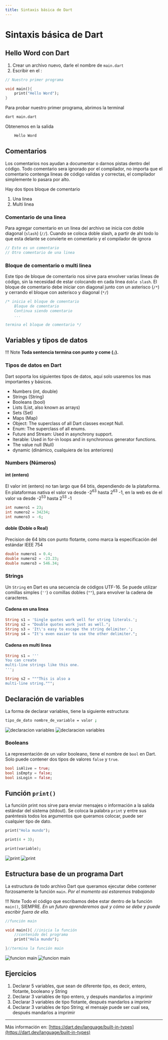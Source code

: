 ```yaml
---
title: Sintaxis básica de Dart
---
```


# Sintaxis básica de Dart

## Hello Word con Dart

1. Crear un archivo nuevo, darle el nombre de `main.dart`
2. Escribir en el :

```dart title="main.dart"
// Nuestro primer programa

void main(){
    print("Hello Word");
}

```

Para probar nuestro primer programa, abrimos la terminal

```bash
dart main.dart
```

Obtenemos en la salida

```bash
    Hello Word
```

## Comentarios

Los comentarios nos ayudan a documentar o darnos pistas dentro del código. Todo comentario sera ignorado por el compilador, no importa que el comentario contenga lineas de código validas y correctas, el compilador simplemente lo pasara por alto.

Hay dos tipos bloque de comentario

1. Una linea
2. Multi linea

### Comentario de una linea

Para agregar comentario en un linea del archivo se inicia con doble diagonal (`slash`) (`//`).
Cuando se coloca doble slash, a partir de ahi todo lo que esta delante se convierte en comentario y el compilador de ignora

```dart
// Esto es un comentario
// Otro comentario de una linea
```

### Bloque de comentario o multi linea

Este tipo de bloque de comentario nos sirve para envolver varias lineas de código, sin la necesidad de estar colocando en cada linea `doble slash`.
El bloque de comentario debe iniciar con diagonal junto con un asterisco (`/*`) y cerrando el bloque con asterisco y diagonal (`*/`)

```dart
/* inicia el bloque de comentario
    Bloque de comentario
    Continua siendo comentario
    ...

termina el bloque de comentario */
```

## Variables y tipos de datos

!!! Note
    **Toda sentencia termina con punto y come (`;`).**

### Tipos de datos en Dart

Dart soporta los siguientes tipos de datos, aquí solo usaremos los mas importantes y básicos.

- Numbers (int, double)
- Strings (String)
- Booleans (bool)
- Lists (List, also known as arrays)
- Sets (Set)
- Maps (Map)
- Object: The superclass of all Dart classes except Null.
- Enum: The superclass of all enums.
- Future and Stream: Used in asynchrony support.
- Iterable: Used in for-in loops and in synchronous generator functions.
- The value null (Null)
- dynamic (dinámico, cualquiera de los anteriores)

### Numbers (Números)

#### int (entero)

El valor int (entero) no tan largo que 64 btis, dependiendo de la plataforma. En plataformas nativa el valor va desde -2<sup>63</sup> hasta 2<sup>63</sup> -1, en la web es de el valor va desde -2<sup>53</sup> hasta 2<sup>53</sup> -1

```dart
int numero1 = 23;
int numero2 = 34234;
int numero3 = -6;
```

#### doble (Doble o Real)

Precision de 64 bits con punto flotante, como marca la especificación del estándar IEEE 754

```dart
double numero1 = 0.4;
double numero2 = -23.23;
double numero3 = 546.34;
```

### Strings

Un `String` en Dart es una secuencia de códigos UTF-16. Se puede utilizar comillas simples (`''`) o comillas dobles (`""`), para envolver la cadena de caracteres.

#### Cadena en una linea

```dart
String s1 = 'Single quotes work well for string literals.';
String s2 = "Double quotes work just as well.";
String s3 = 'It\'s easy to escape the string delimiter.';
String s4 = "It's even easier to use the other delimiter.";
```

#### Cadena en multi linea

```dart
String s1 = '''
You can create
multi-line strings like this one.
''';

String s2 = """This is also a
multi-line string.""";
```

## Declaración de variables

La forma de declarar variables, tiene la siguiente estructura:

```bash
tipo_de_dato nombre_de_variable = valor ;
```

![declaracion variables](./../assets/declaracion_variable.png#only-light)
![declaracion variables](./../assets/declaracion_variable_dark.png#only-dark)

### Booleans

La representación de un valor booleano, tiene el nombre de `bool` en Dart. Solo puede contener dos tipos de valores `false` y `true`.

```dart
bool isAlive = true;
bool isEmpty = false;
bool isLogin = false;
```

## Función `print()`

La función print nos sirve para enviar mensajes o información a la salida estándar del sistema (stdout).
Se coloca la palabra `print` y entre sus paréntesis todos los argumentos que queramos colocar, puede ser cualquier tipo de dato.

```dart
print("Hola mundo");

print(4 + 3);

print(variable);
```

![print](../assets/print.png#only-light)
![print](../assets/print_dark.png#only-dark)

## Estructura base de un programa Dart

La estructura de todo archivo Dart que queramos ejecutar debe contener forzosamente la función `main`. *Por el momento asi estaremos trabajando*

!!! Note
    Todo el código que escribamos debe estar dentro de la función `main()`, SIEMPRE.
    *En un futuro aprenderemos qué y cómo se debe y puede escribir fuera de ella.*

```dart
//función main

void main(){ //inicia la función
    //contenido del programa
    print("Hola mundo");

}//termina la función main
```

![funcion main](../assets/main_funcion.png#only-light)
![funcion main](../assets/main_funcion_dark.png#only-dark)

## Ejercicios

1. Declarar 5 variables, que sean de diferente tipo, es decir, entero, flotante, booleano y String
2. Declarar 3 variables de tipo entero, y después mandarlos a imprimir
3. Declarar 3 variables de tipo flotante, después mandarlos a imprimir
4. Declarar 3 variables de tipo String; el mensaje puede ser cual sea, después mandarlos a imprimir

---

Más información en: [https://dart.dev/language/built-in-types](https://dart.dev/language/built-in-types)
